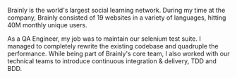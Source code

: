 Brainly is the world's largest social learning network. During my time at the company, Brainly consisted of 19 websites in a variety of languages, hitting 40M monthly unique users.

As a QA Engineer, my job was to maintain our selenium test suite. I managed to completely rewrite the existing codebase and quadruple the performance. While being part of Brainly's core team, I also worked with our technical teams to introduce continuous integration & delivery, TDD and BDD.
